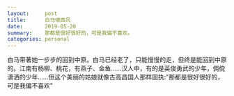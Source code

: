 ```yaml
---
layout:     post
title:      白马啸西风
date:       2019-05-20
summary:    那都是很好很好的，可是我偏不喜欢。
categories: personal
---
```


白马带著她一步步的回到中原。白马已经老了，只能慢慢的走，但终是能回到中原的。江南有杨柳、桃花，有燕子、金鱼……汉人中，有的是英俊勇武的少年，倜傥潇洒的少年……但这个美丽的姑娘就像古高昌国人那样固执:"那都是很好很好的，可是我偏不喜欢" 
